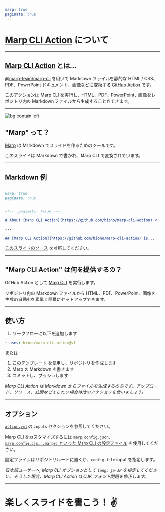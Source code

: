 ```yaml
---
marp: true
paginate: true
---
```


<!-- _paginate: false -->

# [Marp CLI Action](https://github.com/hiono/marp-cli-action) について <!-- fit -->

---

## [Marp CLI Action](https://github.com/hiono/marp-cli-action) とは...

[@marp-team/marp-cli](https://github.com/marp-team/marp-cli) を用いて Markdown ファイルを静的な HTML / CSS、PDF、PowerPoint ドキュメント、画像などに変換する [GitHub Action](https://docs.github.com/actions) です。

このアクションは Marp CLI を実行し、HTML、PDF、PowerPoint、画像をレポジトリ内の Markdown ファイルから生成することができます。

---

![bg contain left](https://marp.app/assets/marp.svg)

## "Marp" って？

[Marp](https://marp.app/) は Markdown でスライドを作るためのツールです。

このスライドは Markdown で書かれ、Marp CLI で変換されています。

---

## Markdown 例

```markdown
---
marp: true
paginate: true
---

<!-- _paginate: false -->

# About [Marp CLI Action](https://github.com/hiono/marp-cli-action) <!-- fit -->

---

## [Marp CLI Action](https://github.com/hiono/marp-cli-action) is...
```

[このスライドのソース](https://github.com/hiono/marp-cli-action/blob/main/examples/ja/about-marp-cli-action.md) を参照してください。

---

## "Marp CLI Action" は何を提供するの？

GitHub Action として [Marp CLI](https://github.com/marp-team/marp-cli) を実行します。

リポジトリ内の Markdown ファイルから HTML、PDF、PowerPoint、画像を生成の自動化を素早く簡単にセットアップできます。

---

## 使い方

1. ワークフローに以下を追加します

```yaml
- uses: hiono/marp-cli-action@v1
```

または

1. [このテンプレート](https://github.com/hiono/marp-cli-action-gh-pages-template) を使用し、リポジトリを作成します
2. Marp の Markdown を書きます
3. コミットし、プッシュします

_Marp CLI Action は Markdown からファイルを生成するのみです。アップロード、リリース、公開などをしたい場合は他のアクションを使いましょう。_

---

## オプション

[`action.yml`](https://github.com/hiono/marp-cli-action/blob/main/action.yml) の `inputs` セクションを参照してください。

Marp CLI をカスタマイズするには [`marp.config.json`、`marp.config.cjs`、`.marprc` といった Marp CLI の設定ファイル](https://github.com/marp-team/marp-cli/blob/master/README.md#configuration-file) を使用してください。

設定ファイルはリポジトリルートに置くか、`config-file` input を指定します。

_日本語ユーザーへ; Marp CLI オプションとして `lang: ja-JP` を指定してください。そうした場合、Marp CLI Action は CJK フォント問題を修正します。_

---

# 楽しくスライドを書こう！ :v: <!--fit-->
